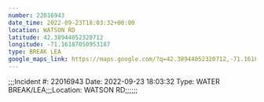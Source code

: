 ```yaml
---
number: 22016943
date_time: 2022-09-23T18:03:32+00:00
location: WATSON RD
latitude: 42.38944052320712
longitude: -71.16187050953187
type: BREAK LEA
google_maps_link: https://maps.google.com/?q=42.38944052320712,-71.16187050953187
---
```


;;;Incident #: 22016943  Date: 2022-09-23 18:03:32   Type: WATER BREAK/LEA;;;Location: WATSON RD;;;;;;
